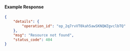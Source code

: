 <!-- Code generated for API Clients. DO NOT EDIT. -->

#### Example Response

```json
{
	"details": {
		"operation_id": "op_2q7rvVT0kah5awSKNQWZgvclbTQ"
	},
	"msg": "Resource not found",
	"status_code": 404
}
```
